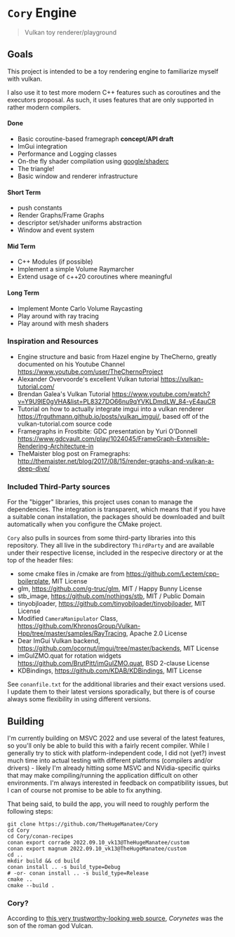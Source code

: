# `Cory` Engine
> Vulkan toy renderer/playground

## Goals
This project is intended to be a toy rendering engine to familiarize myself with vulkan.

I also use it to test more modern C++ features such as coroutines and the executors proposal.
As such, it uses features that are only supported in rather modern compilers. 

#### Done
 - Basic coroutine-based framegraph **concept/API draft** 
 - ImGui integration
 - Performance and Logging classes
 - On-the fly shader compilation using [google/shaderc](https://github.com/google/shaderc)
 - The triangle!
 - Basic window and renderer infrastructure

#### Short Term
 - push constants
 - Render Graphs/Frame Graphs
 - descriptor set/shader uniforms abstraction
 - Window and event system

#### Mid Term
 - C++ Modules (if possible)
 - Implement a simple Volume Raymarcher
 - Extend usage of c++20 coroutines where meaningful

#### Long Term
 - Implement Monte Carlo Volume Raycasting
 - Play around with ray tracing
 - Play around with mesh shaders

### Inspiration and Resources
 - Engine structure and basic from Hazel engine by TheCherno, greatly documented on his Youtube Channel https://www.youtube.com/user/TheChernoProject
 - Alexander Overvoorde's excellent Vulkan tutorial https://vulkan-tutorial.com/
 - Brendan Galea's Vulkan Tutorial https://www.youtube.com/watch?v=Y9U9IE0gVHA&list=PL8327DO66nu9qYVKLDmdLW_84-yE4auCR
 - Tutorial on how to actually integrate imgui into a vulkan renderer https://frguthmann.github.io/posts/vulkan_imgui/, based off of the vulkan-tutorial.com source code
 - Framegraphs in Frostbite: GDC presentation by Yuri O'Donnell https://www.gdcvault.com/play/1024045/FrameGraph-Extensible-Rendering-Architecture-in
 - TheMaister blog post on Framegraphs: http://themaister.net/blog/2017/08/15/render-graphs-and-vulkan-a-deep-dive/

### Included Third-Party sources
For the "bigger" libraries, this project uses conan to manage the dependencies. 
The integration is transparent, which means that if you have a suitable conan installation, the packages should be downloaded and built automatically when you configure the CMake project.

`Cory` also pulls in sources from some third-party libraries into this repository. They all live in the subdirectory `ThirdParty` and are available under their respective license, included in the respecive directory or at the top of the header files:
 - some cmake files in /cmake are from https://github.com/Lectem/cpp-boilerplate, MIT License
 - glm, https://github.com/g-truc/glm, MIT / Happy Bunny License
 - stb_image, https://github.com/nothings/stb, MIT / Public Domain
 - tinyobjloader, https://github.com/tinyobjloader/tinyobjloader, MIT License
 - Modified `CameraManipulator` Class, https://github.com/KhronosGroup/Vulkan-Hpp/tree/master/samples/RayTracing, Apache 2.0 License
 - Dear ImGui Vulkan backend, https://github.com/ocornut/imgui/tree/master/backends, MIT License
 - imGuIZMO.quat for rotation widgets https://github.com/BrutPitt/imGuIZMO.quat, BSD 2-clause License
 - KDBindings, https://github.com/KDAB/KDBindings, MIT License

See `conanfile.txt` for the additional libraries and their exact versions used. I update them to their latest versions sporadically, but there is of course always some flexibility in using different versions.


## Building
I'm currently building on MSVC 2022 and use several of the latest features, so you'll only be able to build this with a fairly recent compiler.
While I generally try to stick with platform-independent code, I did not (yet?) invest much time into actual testing
with different platforms (compilers and/or drivers) - likely I'm already hitting some MSVC and NVidia-specific quirks that
may make compiling/running the application difficult on other environments.
I'm always interested in feedback on compatibility issues, but I can of course not promise to be able to fix anything.

That being said, to build the app, you will need to roughly perform the following steps:

```
git clone https://github.com/TheHugeManatee/Cory
cd Cory
cd Cory/conan-recipes
conan export corrade 2022.09.10_vk13@TheHugeManatee/custom
conan export magnum 2022.09.10_vk13@TheHugeManatee/custom
cd ..
mkdir build && cd build
conan install .. -s build_type=Debug
# -or- conan install .. -s build_type=Release
cmake ..
cmake --build .
```

### Cory?
According to [this very trustworthy-looking web source](http://www.talesbeyondbelief.com/roman-gods/vulcan.htm), *Corynetes* was the son of the roman god Vulcan.
